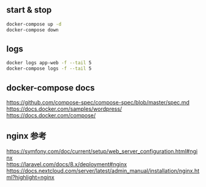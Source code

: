 ## start & stop
```bash
docker-compose up -d
docker-compose down
```


## logs
```bash
docker logs app-web -f --tail 5
docker-compose logs -f --tail 5
```


## docker-compose docs
https://github.com/compose-spec/compose-spec/blob/master/spec.md
https://docs.docker.com/samples/wordpress/  
https://docs.docker.com/compose/  


## nginx 参考
https://symfony.com/doc/current/setup/web_server_configuration.html#nginx  
https://laravel.com/docs/8.x/deployment#nginx  
https://docs.nextcloud.com/server/latest/admin_manual/installation/nginx.html?highlight=nginx  